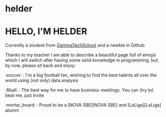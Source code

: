 # helder

# HELLO, I'M HELDER

Currently a student from [GammaTechSchool][GammaTechSchool] and a newbie in Github

</p> Thanks to my teacher I am able to describe a beautiful page full of emojis which I will switch after having some solid knowledge in programming, but, by now, please sit back and enjoy:

</p> :soccer: : I'm a big football fan, wishing to find the best talents all over the world using (not only) data analysis
</p> :8ball: : The best way for me to have business meetings. You can (try to) beat me, just invite
</p> :mortar_board: : Proud to be a [NOVA SBE][NOVA SBE] and [LaLiga][LaLiga] alumni

[GammaTechSchool]: https://gammatech.school
[LaLiga]: https://business-school.laliga.com/
[NOVA SBE]: https://www.novasbe.unl.pt/en/
